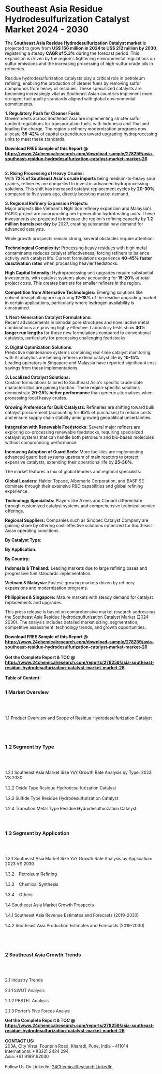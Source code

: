 <h1>Southeast Asia Residue Hydrodesulfurization Catalyst Market 2024 - 2030</h1><p>The <strong>Southeast Asia Residue Hydrodesulfurization Catalyst market</strong> is projected to grow from <strong>US$ 156 million in 2024 to US$ 212 million by 2030</strong>, registering a steady <strong>CAGR of 5.3%</strong> during the forecast period. This expansion is driven by the region's tightening environmental regulations on sulfur emissions and the increasing processing of high-sulfur crude oils in refineries.</p><p>Residue hydrodesulfurization catalysts play a critical role in petroleum refining, enabling the production of cleaner fuels by removing sulfur compounds from heavy oil residues. These specialized catalysts are becoming increasingly vital as Southeast Asian countries implement more stringent fuel quality standards aligned with global environmental commitments.</p><p><strong>1. Regulatory Push for Cleaner Fuels:</strong><br>
Governments across Southeast Asia are implementing stricter sulfur content regulations for transportation fuels, with Indonesia and Thailand leading the charge. The region's refinery modernization programs now allocate <strong>35-42%</strong> of capital expenditures toward upgrading hydroprocessing units to meet these standards.</p><div><b>Download FREE Sample of this Report @ 
            <a href="https://www.24chemicalresearch.com/download-sample/278259/asia-southeast-residue-hydrodesulfurization-catalyst-market-market-26">
            https://www.24chemicalresearch.com/download-sample/278259/asia-southeast-residue-hydrodesulfurization-catalyst-market-market-26</a></b></div><br><p><strong>2. Rising Processing of Heavy Crudes:</strong><br>
With <strong>72% of Southeast Asia's crude imports</strong> being medium-to-heavy sour grades, refineries are compelled to invest in advanced hydroprocessing solutions. This shift has increased catalyst replacement cycles by <strong>20-30%</strong> compared to five years ago, directly boosting market demand.</p><p><strong>3. Regional Refinery Expansion Projects:</strong><br>
Major projects like Vietnam's Nghi Son refinery expansion and Malaysia's RAPID project are incorporating next-generation hydrotreating units. These investments are projected to increase the region's refining capacity by <strong>1.2 million barrels per day</strong> by 2027, creating substantial new demand for advanced catalysts.</p><p>While growth prospects remain strong, several obstacles require attention:</p><p><strong>Technological Complexity:</strong> Processing heavy residues with high metal contaminants reduces catalyst effectiveness, forcing refiners to balance activity with catalyst life. Current formulations experience <strong>40-45% faster deactivation rates</strong> when processing heavier feedstocks.</p><p><strong>High Capital Intensity:</strong> Hydroprocessing unit upgrades require substantial investments, with catalyst systems alone accounting for <strong>15-20%</strong> of total project costs. This creates barriers for smaller refiners in the region.</p><p><strong>Competition from Alternative Technologies:</strong> Emerging solutions like solvent deasphalting are capturing <strong>12-18%</strong> of the residue upgrading market in certain applications, particularly where hydrogen availability is constrained.</p><p><strong>1. Next-Generation Catalyst Formulations:</strong><br>
Recent advancements in bimodal pore structures and novel active metal combinations are proving highly effective. Laboratory tests show <strong>30% longer run lengths</strong> for these new formulations compared to conventional catalysts, particularly for processing challenging feedstocks.</p><p><strong>2. Digital Optimization Solutions:</strong><br>
Predictive maintenance systems combining real-time catalyst monitoring with AI analytics are helping refiners extend catalyst life by <strong>10-15%</strong>. Leading operators in Singapore and Malaysia have reported significant cost savings from these implementations.</p><p><strong>3. Localized Catalyst Solutions:</strong><br>
Custom formulations tailored to Southeast Asia's specific crude slate characteristics are gaining traction. These region-specific solutions demonstrate <strong>20-25% better performance</strong> than generic alternatives when processing local heavy crudes.</p><p><strong>Growing Preference for Bulk Catalysts:</strong> Refineries are shifting toward bulk catalyst procurement (accounting for <strong>65%</strong> of purchases) to reduce costs and ensure supply chain stability amid growing geopolitical uncertainties.</p><p><strong>Integration with Renewable Feedstocks:</strong> Several major refiners are exploring co-processing renewable feedstocks, requiring specialized catalyst systems that can handle both petroleum and bio-based molecules without compromising performance.</p><p><strong>Increasing Adoption of Guard Beds:</strong> More facilities are implementing advanced guard bed systems upstream of main reactors to protect expensive catalysts, extending their operational life by <strong>25-30%</strong>.</p><p>The market features a mix of global leaders and regional specialists:</p><p><strong>Global Leaders:</strong> Haldor Topsoe, Albemarle Corporation, and BASF SE dominate through their extensive R&amp;D capabilities and global refining experience.</p><p><strong>Technology Specialists:</strong> Players like Axens and Clariant differentiate through customized catalyst systems and comprehensive technical service offerings.</p><p><strong>Regional Suppliers:</strong> Companies such as Sinopec Catalyst Company are gaining share by offering cost-effective solutions optimized for Southeast Asian operating conditions.</p><p><strong>By Catalyst Type:</strong></p><p><strong>By Application:</strong></p><p><strong>By Country:</strong></p><p><strong>Indonesia &amp; Thailand:</strong> Leading markets due to large refining bases and progressive fuel standards implementation.</p><p><strong>Vietnam &amp; Malaysia:</strong> Fastest-growing markets driven by refinery expansions and modernization programs.</p><p><strong>Philippines &amp; Singapore:</strong> Mature markets with steady demand for catalyst replacements and upgrades.</p><p>This press release is based on comprehensive market research addressing the Southeast Asia Residue Hydrodesulfurization Catalyst Market (2024-2030). The analysis includes detailed market sizing, segmentation, competitive assessment, technology trends, and growth opportunities.</p><div><b>Download FREE Sample of this Report @ 
            <a href="https://www.24chemicalresearch.com/download-sample/278259/asia-southeast-residue-hydrodesulfurization-catalyst-market-market-26">
            https://www.24chemicalresearch.com/download-sample/278259/asia-southeast-residue-hydrodesulfurization-catalyst-market-market-26</a></b></div><br><div><b>Get the Complete Report & TOC @ 
            <a href="https://www.24chemicalresearch.com/reports/278259/asia-southeast-residue-hydrodesulfurization-catalyst-market-market-26">
            https://www.24chemicalresearch.com/reports/278259/asia-southeast-residue-hydrodesulfurization-catalyst-market-market-26</a></b></div><br>
            <b>Table of Content:</b><p><h2><span style="font-size:16px"><strong>1 Market Overview&nbsp;&nbsp; &nbsp;</strong></span></h2><br />
<br />
<p>1.1 Product Overview and Scope of Residue Hydrodesulfurization Catalyst&nbsp;</p><br />
<br />
<h2><strong><span style="font-size:16px">1.2 Segment by Type&nbsp;&nbsp; &nbsp;</span></strong></h2><br />
<br />
<p>1.2.1 Southeast Asia Market Size YoY Growth Rate Analysis by Type: 2023 VS 2030&nbsp;&nbsp; &nbsp;<br /><br />
1.2.2 Oxide Type Residue Hydrodesulfurization Catalyst&nbsp;&nbsp; &nbsp;<br /><br />
1.2.3 Sulfide Type Residue Hydrodesulfurization Catalyst<br /><br />
1.2.4 Transition Metal Type Residue Hydrodesulfurization Catalyst<br /><br />
<br />
<h2><span style="font-size:16px"><strong>1.3 Segment by Application&nbsp;&nbsp;</strong></span></h2><br />
<br />
<p>1.3.1 Southeast Asia Market Size YoY Growth Rate Analysis by Application: 2023 VS 2030&nbsp;&nbsp; &nbsp;<br /><br />
1.3.2&nbsp;&nbsp; &nbsp;Petroleum Refining<br /><br />
1.3.3&nbsp;&nbsp; &nbsp;Chemical Synthesis<br /><br />
1.3.4&nbsp;&nbsp; &nbsp;Others<br /><br />
1.4 Southeast Asia Market Growth Prospects&nbsp;&nbsp; &nbsp;<br /><br />
1.4.1 Southeast Asia Revenue Estimates and Forecasts (2019-2030)&nbsp;&nbsp; &nbsp;<br /><br />
1.4.2 Southeast Asia Production Estimates and Forecasts (2019-2030)&nbsp;&nbsp;</p><br />
<br />
<h2><span style="font-size:16px"><strong>2 Southeast Asia Growth Trends&nbsp;&nbsp; &nbsp;</strong></span></h2><br />
<br />
<p>2.1 Industry Trends&nbsp;&nbsp; &nbsp;<br /><br />
2.1.1 SWOT Analysis&nbsp;&nbsp; &nbsp;<br /><br />
2.1.2 PESTEL Analysis&nbsp;&nbsp; &nbsp;<br /><br />
2.1.3 Porter&rsquo;s Five Forces Analysi</p><div><b>Get the Complete Report & TOC @ 
            <a href="https://www.24chemicalresearch.com/reports/278259/asia-southeast-residue-hydrodesulfurization-catalyst-market-market-26">
            https://www.24chemicalresearch.com/reports/278259/asia-southeast-residue-hydrodesulfurization-catalyst-market-market-26</a></b></div><br><b>CONTACT US:</b><br>
            203A, City Vista, Fountain Road, Kharadi, Pune, India - 411014<br>
            International: +1(332) 2424 294<br>
            Asia: +91 9169162030 <br><br>
            Follow Us On LinkedIn: <a href="https://www.linkedin.com/company/24chemicalresearch/">24ChemicalResearch LinkedIn</a>